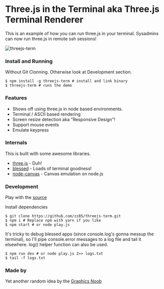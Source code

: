 # Three.js in the Terminal aka Three.js Terminal Renderer

This is an example of how you can run three.js in your terminal.
Sysadmins can now run three.js in remote ssh sessions!

![threejs-term](https://cloud.githubusercontent.com/assets/314997/19834595/b96b3e84-9ea0-11e6-950b-5b3103969a9b.gif)

### Install and Running
Without Git Clonning. Otherwise look at Development section.

```
$ npm install -g threejs-term # install and link binary
$ threejs-term # runs the demo
```

### Features
- Shows off using three.js in node based environments.
- Terminal / ASCII based rendering
- Screen resize detection aka "Responsive Design"!
- Support mouse events
- Emulate keypress

### Internals
This is built with some awesome libraries.
- [three.js](https://github.com/mrdoob/three.js/) - Duh!
- [blessed](https://github.com/chjj/blessed) - Loads of terminal goodness!
- [node-canvas](https://github.com/Automattic/node-canvas) - Canvas emulation on node.js

### Development

Play with the [source](https://github.com/zz85/threejs-term/blob/master/play.js)

Install dependencies
```
$ git clone https://github.com/zz85/threejs-term.git
$ npm i # Replace npm with yarn if you like
$ npm start # or node play.js
```

It's tricky to debug blessed apps (since console.log's gonna messup the terminal),
so I'll pipe console.error messages to a log file and tail it elsewhere.
log() helper function can also be used.

```
$ npm run dev # or node play.js 2>> logs.txt
$ tail -f logs.txt
```

### Made by
Yet another random idea by the [Graphics Noob](https://twitter.com/BlurSpline)
